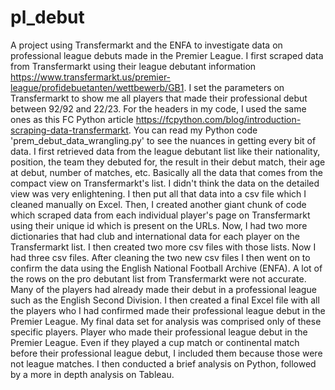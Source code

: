 # pl_debut
A project using Transfermarkt and the ENFA to investigate data on professional league debuts made in the Premier League.
I first scraped data from Transfermarkt using their league debutant information https://www.transfermarkt.us/premier-league/profidebuetanten/wettbewerb/GB1.
I set the parameters on Transfermarkt to show me all players that made their professional debut between 92/92 and 22/23.
For the headers in my code, I used the same ones as this FC Python article https://fcpython.com/blog/introduction-scraping-data-transfermarkt.
You can read my Python code 'prem_debut_data_wrangling.py' to see the nuances in getting every bit of data.
I first retrieved data from the league debutant list like their nationality, position, the team they debuted for, the result in their debut match, their age at debut, number of matches, etc. Basically all the data that comes from the compact view on Transfermarkt's list. I didn't think the data on the detailed view was very enlightening.
I then put all that data into a csv file which I cleaned manually on Excel.
Then, I created another giant chunk of code which scraped data from each individual player's page on Transfermarkt using their unique id which is present on the URLs.
Now, I had two more dictionaries that had club and international data for each player on the Transfermarkt list.
I then created two more csv files with those lists.
Now I had three csv files.
After cleaning the two new csv files I then went on to confirm the data using the English National Football Archive (ENFA).
A lot of the rows on the pro debutant list from Transfermarkt were not accurate. Many of the players had already made their debut in a professional league such as the English Second Division.
I then created a final Excel file with all the players who I had confirmed made their professional league debut in the Premier League.
My final data set for analysis was comprised only of these specific players. Player who made their professional league debut in the Premier League. Even if they played a cup match or continental match before their professional league debut, I included them because those were not league matches.
I then conducted a brief analysis on Python, followed by a more in depth analysis on Tableau.

